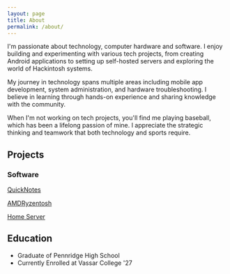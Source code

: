 ```yaml
---
layout: page
title: About
permalink: /about/
---
```



I'm passionate about technology, computer hardware and software. I enjoy building and experimenting with various tech projects, from creating Android applications to setting up self-hosted servers and exploring the world of Hackintosh systems.

My journey in technology spans multiple areas including mobile app development, system administration, and hardware troubleshooting. I believe in learning through hands-on experience and sharing knowledge with the community.

When I'm not working on tech projects, you'll find me playing baseball, which has been a lifelong passion of mine. I appreciate the strategic thinking and teamwork that both technology and sports require.

## Projects

### Software

[QuickNotes](/software/2025/09/30/quicknotes.html)

[AMDRyzentosh](/software/2025/09/30/amdryzentosh.html)

[Home Server](/software/2025/09/30/homeserver.html)


## Education

* Graduate of Pennridge High School
* Currently Enrolled at Vassar College '27
